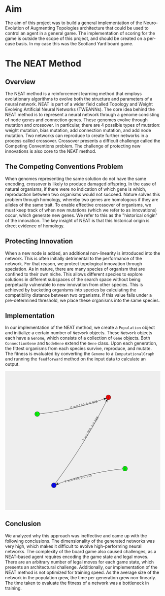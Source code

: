 # Aim
The aim of this project was to build a general implementation of the Neuro-Evolution of Augmenting Topologies architecture that could be used to control an agent in a general game. The implementation of scoring for the game is outside the scope of this project, and should be created on a per-case basis. In my case this was the Scotland Yard board game.
# The NEAT Method

## Overview
The NEAT method is a reinforcement learning method that employs evolutionary algorithms to evolve both the structure and parameters of a neural network. NEAT is part of a wider field called Topology and Weight Evolving Artificial Neural Networks (TWEANNs). The core idea behind the NEAT method is to represent a neural network through a genome consisting of node genes and connection genes. These genomes evolve through mutation and crossover. In particular, there are 4 possible types of mutation: weight mutation, bias mutation, add connection mutation, and add node mutation. Two networks can reproduce to create further networks in a process called crossover. Crossover presents a difficult challenge called the Competing Conventions problem. The challenge of protecting new innovations is also core to the NEAT method.

## The Competing Conventions Problem
When genomes representing the same solution do not have the same encoding, crossover is likely to produce damaged offspring. In the case of natural organisms, if there were no indication of which gene is which, reproduction between two organisms would not succeed. Nature solves this problem through homology, whereby two genes are homologous if they are alleles of the same trait. To enable effective crossover of organisms, we must keep track of when new mutations (which we refer to as innovations) occur, which generate new genes. We refer to this as the "historical origin" of the innovation. The key insight of NEAT is that this historical origin is direct evidence of homology.

## Protecting Innovation
When a new node is added, an additional non-linearity is introduced into the network. This is often initially detrimental to the performance of the network. For that reason, we protect topological innovation through speciation. As in nature, there are many species of organism that are confined to their own niche. This allows different species to explore solutions in different subspaces of the search space without being perpetually vulnerable to new innovation from other species. This is achieved by bucketing organisms into species by calculating the compatibility distance between two organisms. If this value falls under a pre-determined threshold, we place these organisms into the same species.

## Implementation
In our implementation of the NEAT method, we create a ``Population`` object and initialize a certain number of ``Network`` objects. These ``Network`` objects each have a ``Genome``, which consists of a collection of ``Gene`` objects. Both ``ConnectionGene`` and ``NodeGene`` extend the ``Gene`` class. Upon each generation, the fittest organisms from each species survive, reproduce, and mutate. The fitness is evaluated by converting the ``Genome`` to a ``ComputationalGraph`` and running the ``feedforward`` method on the input data to calculate an output.

![A minimal graph generated by this implementation](graph.png)

## Conclusion
We analyzed why this approach was ineffective and came up with the following conclusions. The dimensionality of the generated networks was very high, which makes it difficult to evolve high-performing neural networks. The complexity of the board game also caused challenges, as a NEAT-based agent requires encoding the game state and legal moves. There are an arbitrary number of legal moves for each game state, which presents an architectural challenge. Additionally, our implementation of the NEAT method is not optimized for training speed. As the average size of the network in the population grew, the time per generation grew non-linearly. The time taken to evaluate the fitness of a network was a bottleneck in training.
